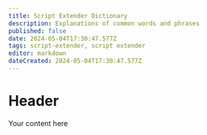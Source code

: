 ```yaml
---
title: Script Extender Dictionary
description: Explanations of common words and phrases
published: false
date: 2024-05-04T17:30:47.577Z
tags: script-extender, script extender
editor: markdown
dateCreated: 2024-05-04T17:30:47.577Z
---
```


# Header
Your content here